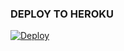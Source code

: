 ### DEPLOY TO HEROKU
[![Deploy](https://www.herokucdn.com/deploy/button.svg)](https://heroku.com/deploy?template=https://github.com/muhammadrizky16/KyyMusic)
